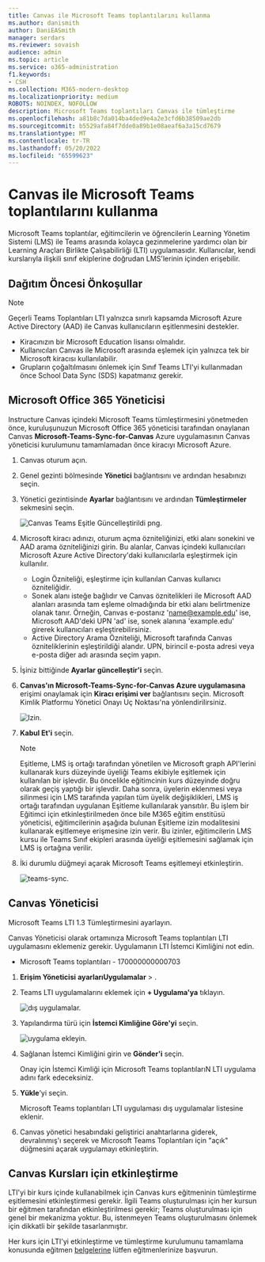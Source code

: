 ```yaml
---
title: Canvas ile Microsoft Teams toplantılarını kullanma
ms.author: danismith
author: DaniEASmith
manager: serdars
ms.reviewer: sovaish
audience: admin
ms.topic: article
ms.service: o365-administration
f1.keywords:
- CSH
ms.collection: M365-modern-desktop
ms.localizationpriority: medium
ROBOTS: NOINDEX, NOFOLLOW
description: Microsoft Teams toplantıları Canvas ile tümleştirme
ms.openlocfilehash: a81b8c7da014ba4ded9e4a2e3cfd6b38509ae2db
ms.sourcegitcommit: b5529afa84f7dde0a89b1e08aeaf6a3a15cd7679
ms.translationtype: MT
ms.contentlocale: tr-TR
ms.lasthandoff: 05/20/2022
ms.locfileid: "65599623"
---
```

# <a name="use-microsoft-teams-meetings-with-canvas"></a>Canvas ile Microsoft Teams toplantılarını kullanma

Microsoft Teams toplantılar, eğitimcilerin ve öğrencilerin Learning Yönetim Sistemi (LMS) ile Teams arasında kolayca gezinmelerine yardımcı olan bir Learning Araçları Birlikte Çalışabilirliği (LTI) uygulamasıdır. Kullanıcılar, kendi kurslarıyla ilişkili sınıf ekiplerine doğrudan LMS'lerinin içinden erişebilir.

## <a name="prerequisites-before-deployment"></a>Dağıtım Öncesi Önkoşullar

> [!NOTE]
> Geçerli Teams Toplantıları LTI yalnızca sınırlı kapsamda Microsoft Azure Active Directory (AAD) ile Canvas kullanıcıların eşitlenmesini destekler.
>
> - Kiracınızın bir Microsoft Education lisansı olmalıdır.
> - Kullanıcıları Canvas ile Microsoft arasında eşlemek için yalnızca tek bir Microsoft kiracısı kullanılabilir.
> - Grupların çoğaltılmasını önlemek için Sınıf Teams LTI'yi kullanmadan önce School Data Sync (SDS) kapatmanız gerekir.

## <a name="microsoft-office-365-admin"></a>Microsoft Office 365 Yöneticisi

Instructure Canvas içindeki Microsoft Teams tümleştirmesini yönetmeden önce, kuruluşunuzun Microsoft Office 365 yöneticisi tarafından onaylanan Canvas **Microsoft-Teams-Sync-for-Canvas** Azure uygulamasının Canvas yöneticisi kurulumunu tamamlamadan önce kiracıyı Microsoft Azure.

1. Canvas oturum açın.

2. Genel gezinti bölmesinde **Yönetici** bağlantısını ve ardından hesabınızı seçin.

3. Yönetici gezintisinde **Ayarlar** bağlantısını ve ardından **Tümleştirmeler** sekmesini seçin.

   ![Canvas Teams Eşitle Güncelleştirildi png.](https://user-images.githubusercontent.com/87142492/128552407-78cb28e9-47cf-4026-954d-12dc3553af6f.png)

4. Microsoft kiracı adınızı, oturum açma özniteliğinizi, etki alanı sonekini ve AAD arama özniteliğinizi girin. Bu alanlar, Canvas içindeki kullanıcıları Microsoft Azure Active Directory'daki kullanıcılarla eşleştirmek için kullanılır.
   - Login Özniteliği, eşleştirme için kullanılan Canvas kullanıcı özniteliğidir.
   - Sonek alanı isteğe bağlıdır ve Canvas öznitelikleri ile Microsoft AAD alanları arasında tam eşleme olmadığında bir etki alanı belirtmenize olanak tanır. Örneğin, Canvas e-postanız 'name@example.edu' ise, Microsoft AAD'deki UPN 'ad' ise, sonek alanına 'example.edu' girerek kullanıcıları eşleştirebilirsiniz.
   - Active Directory Arama Özniteliği, Microsoft tarafında Canvas özniteliklerinin eşleştirildiği alandır. UPN, birincil e-posta adresi veya e-posta diğer adı arasında seçim yapın.

5. İşiniz bittiğinde **Ayarlar güncelleştir'i** seçin.

6. **Canvas'ın Microsoft-Teams-Sync-for-Canvas Azure uygulamasına** erişimi onaylamak için **Kiracı erişimi ver** bağlantısını seçin. Microsoft Kimlik Platformu Yönetici Onayı Uç Noktası'na yönlendirilirsiniz.

   ![Izin.](media/permissions.png)

7. **Kabul Et'i** seçin.

   > [!NOTE]
   > Eşitleme, LMS iş ortağı tarafından yönetilen ve Microsoft graph API'lerini kullanarak kurs düzeyinde üyeliği Teams ekibiyle eşitlemek için kullanılan bir işlevdir. Bu öncelikle eğitimcinin kurs düzeyinde doğru olarak geçiş yaptığı bir işlevdir. Daha sonra, üyelerin eklenmesi veya silinmesi için LMS tarafında yapılan tüm üyelik değişiklikleri, LMS iş ortağı tarafından uygulanan Eşitleme kullanılarak yansıtılır. Bu işlem bir Eğitimci için etkinleştirilmeden önce bile M365 eğitim enstitüsü yöneticisi, eğitimcilerinin aşağıda bulunan Eşitleme izin modalitesini kullanarak eşitlemeye erişmesine izin verir. Bu izinler, eğitimcilerin LMS kursu ile Teams Sınıf ekipleri arasında üyeliği eşitlemesini sağlamak için LMS iş ortağına verilir.

8. İki durumlu düğmeyi açarak Microsoft Teams eşitlemeyi etkinleştirin.

   ![teams-sync.](media/teams-sync.png)

## <a name="canvas-admin"></a>Canvas Yöneticisi

Microsoft Teams LTI 1.3 Tümleştirmesini ayarlayın.

Canvas Yöneticisi olarak ortamınıza Microsoft Teams toplantıları LTI uygulamasını eklemeniz gerekir. Uygulamanın LTI İstemci Kimliğini not edin.

 - Microsoft Teams toplantıları - 170000000000703

1. **Erişim Yöneticisi** **ayarlarıUygulamalar** > .

2. Teams LTI uygulamalarını eklemek için **+ Uygulama'ya** tıklayın.

   ![dış uygulamalar.](media/external-apps.png)

3. Yapılandırma türü için **İstemci Kimliğine Göre'yi** seçin.

   ![uygulama ekleyin.](media/add-app.png)

4. Sağlanan İstemci Kimliğini girin ve **Gönder'i** seçin.

   Onay için İstemci Kimliği için Microsoft Teams toplantılarıN LTI uygulama adını fark edeceksiniz.

5. **Yükle**’yi seçin.

   Microsoft Teams toplantıları LTI uygulaması dış uygulamalar listesine eklenir.

6. Canvas yönetici hesabındaki geliştirici anahtarlarına giderek, devralınmış'ı seçerek ve Microsoft Teams Toplantıları için "açık" düğmesini açarak uygulamayı etkinleştirin.

## <a name="enable-for-canvas-courses"></a>Canvas Kursları için etkinleştirme

LTI'yi bir kurs içinde kullanabilmek için Canvas kurs eğitmeninin tümleştirme eşitlemesini etkinleştirmesi gerekir. İlgili Teams oluşturulması için her kursun bir eğitmen tarafından etkinleştirilmesi gerekir; Teams oluşturulması için genel bir mekanizma yoktur. Bu, istenmeyen Teams oluşturulmasını önlemek için dikkatli bir şekilde tasarlanmıştır.

Her kurs için LTI'yi etkinleştirme ve tümleştirme kurulumunu tamamlama konusunda eğitmen [belgelerine](https://support.microsoft.com/topic/use-microsoft-teams-classes-in-your-lms-preview-ac6a1e34-32f7-45e6-b83e-094185a1e78a#ID0EBD=Instructure_Canvas) lütfen eğitmenlerinize başvurun.
